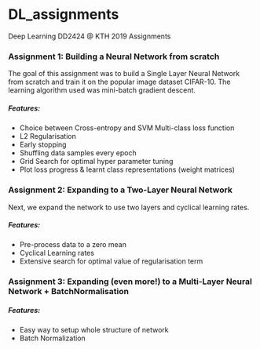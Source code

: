 # DL_assignments
Deep Learning DD2424 @ KTH 2019 Assignments

### Assignment 1: Building a Neural Network from scratch

The goal of this assignment was to build a Single Layer Neural Network from scratch and train it on the popular image dataset CIFAR-10. The learning algorithm used was mini-batch gradient descent.

##### Features:

- Choice between Cross-entropy and SVM Multi-class loss function
- L2 Regularisation
- Early stopping
- Shuffling data samples every epoch
- Grid Search for optimal hyper parameter tuning
- Plot loss progress & learnt class representations (weight matrices)


### Assignment 2: Expanding to a Two-Layer Neural Network

Next, we expand the network to use two layers and cyclical learning rates.

##### Features:

- Pre-process data to a zero mean
- Cyclical Learning rates
- Extensive search for optimal value of regularisation term


### Assignment 3: Expanding (even more!) to a Multi-Layer Neural Network + BatchNormalisation

##### Features:

- Easy way to setup whole structure of network
- Batch Normalization

